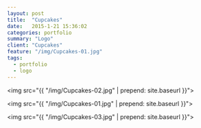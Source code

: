 ```yaml
---
layout: post
title:  "Cupcakes"
date:   2015-1-21 15:36:02
categories: portfolio
summary: "Logo"
client: "Cupcakes"
feature: "/img/Cupcakes-01.jpg"
tags: 
  - portfolio
  - logo
---
```


<img src="{{ "/img/Cupcakes-02.jpg" | prepend: site.baseurl }}">

<img src="{{ "/img/Cupcakes-01.jpg" | prepend: site.baseurl }}">

<img src="{{ "/img/Cupcakes-03.jpg" | prepend: site.baseurl }}">